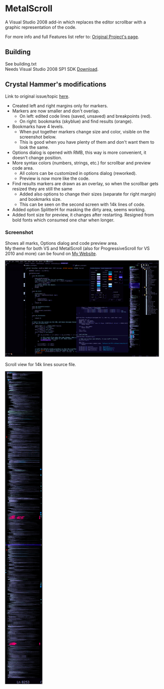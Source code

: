 # MetalScroll

A Visual Studio 2008 add-in which replaces the editor scrollbar with a graphic representation of the code.

For more info and full Features list refer to:
[Original Project's page](https://code.google.com/archive/p/metalscroll/).

## Building

See building.txt  
Needs Visual Studio 2008 SP1 SDK [Download](https://www.microsoft.com/en-us/download/details.aspx?id=21827).

## Crystal Hammer's modifications

Link to original issue/topic [here](https://code.google.com/archive/p/metalscroll/issues/9).

* Created left and right margins only for markers.
* Markers are now smaller and don't overlap.
  * On left: edited code lines (saved, unsaved) and breakpoints (red).
  * On right: bookmarks (skyblue) and find results (orange).
* Bookmarks have 4 levels.
  * When put together markers change size and color, visible on the screenshot below.
  * This is good when you have plenty of them and don't want them to look the same.
* Options dialog is opened with RMB, this way is more convenient, it doesn't change position.
* More syntax colors (numbers, strings, etc.) for scrollbar and preview code area.
  * All colors can be customized in options dialog (reworked).
  * Preview is now more like the code.
* Find results markers are drawn as an overlay, so when the scrollbar gets resized they are still the same
  * Added also options to change their sizes (separate for right margin) and bookmarks size.
  * This can be seen on the second screen with 14k lines of code.
* Added option SplitterH for masking the dirty area, seems working.
* Added font size for preview, it changes after restarting. Resigned from bold fonts which consumed one char when longer.

### Screenshot

Shows all marks, Options dialog and code preview area.  
My theme for both VS and MetalScroll (also for ProgressiveScroll for VS 2010 and more) can be found on [My Website](https://cryham.tuxfamily.org/themes).

![](https://raw.githubusercontent.com/cryham/metalscroll/master/screens/vs_met_scr.PNG)

Scroll view for 14k lines source file.

![](https://raw.githubusercontent.com/cryham/metalscroll/master/screens/vs_14k_lines.png)
